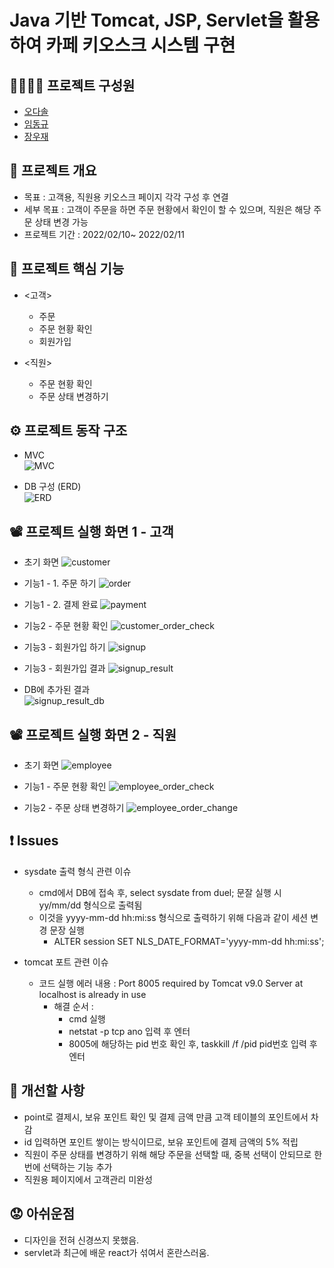 # Java 기반 Tomcat, JSP, Servlet을 활용하여 카페 키오스크 시스템 구현


## 👨‍👨‍👦‍👦 프로젝트 구성원
- [오다솔](https://github.com/ohdasol)
- [임동규](https://github.com/dongkyuu)
- [장우재](https://github.com/WoojaeJang)


## 📑 프로젝트 개요
- 목표 : 고객용, 직원용 키오스크 페이지 각각 구성 후 연결
- 세부 목표 : 고객이 주문을 하면 주문 현황에서 확인이 할 수 있으며, 직원은 해당 주문 상태 변경 가능
- 프로젝트 기간 : 2022/02/10~ 2022/02/11


## 🌟 프로젝트 핵심 기능
- <고객>
  - 주문
  - 주문 현황 확인
  - 회원가입

- <직원>
  - 주문 현황 확인
  - 주문 상태 변경하기


## ⚙️ 프로젝트 동작 구조
- MVC  
![MVC](./README_images/01_MVC.JPG)

- DB 구성 (ERD)  
![ERD](./README_images/02_ERD.JPG)


## 📽️ 프로젝트 실행 화면 1 - 고객
- 초기 화면
![customer](./README_images/03_customer.JPG)

- 기능1 - 1. 주문 하기
![order](./README_images/04_order.JPG)

- 기능1 - 2. 결제 완료
![payment](./README_images/05_payment.JPG)

- 기능2 - 주문 현황 확인
![customer_order_check](./README_images/06_customer_order_check.JPG)

- 기능3 - 회원가입 하기
![signup](./README_images/07_signup.JPG)

- 기능3 - 회원가입 결과
![signup_result](./README_images/08_signup_result.JPG)

- DB에 추가된 결과  
![signup_result_db](./README_images/09_signup_result_db.JPG)  

    
    
## 📽️ 프로젝트 실행 화면 2 - 직원
- 초기 화면
![employee](./README_images/10_employee.JPG)

- 기능1 - 주문 현황 확인
![employee_order_check](./README_images/11_employee_order_check.JPG)

- 기능2 - 주문 상태 변경하기
![employee_order_change](./README_images/12_employee_order_change.JPG)


## ❗ Issues
- sysdate 출력 형식 관련 이슈
    - cmd에서 DB에 접속 후, select sysdate from duel; 문잘 실행 시 yy/mm/dd 형식으로 출력됨
    - 이것을 yyyy-mm-dd hh:mi:ss 형식으로 출력하기 위해 다음과 같이 세션 변경 문장 실행
      - ALTER session SET NLS_DATE_FORMAT='yyyy-mm-dd hh:mi:ss';

- tomcat 포트 관련 이슈
    - 코드 실행 에러 내용 : Port 8005 required by Tomcat v9.0 Server at localhost is already in use
      - 해결 순서 :
        - cmd 실행
        - netstat -p tcp ano 입력 후 엔터
        - 8005에 해당하는 pid 번호 확인 후, taskkill /f /pid pid번호 입력 후 엔터

## 🔨 개선할 사항
- point로 결제시, 보유 포인트 확인 및 결제 금액 만큼 고객 테이블의 포인트에서 차감 
- id 입력하면 포인트 쌓이는 방식이므로, 보유 포인트에 결제 금액의 5% 적립
- 직원이 주문 상태를 변경하기 위해 해당 주문을 선택할 때, 중복 선택이 안되므로 한번에 선택하는 기능 추가
- 직원용 페이지에서 고객관리 미완성

## 😟 아쉬운점
- 디자인을 전혀 신경쓰지 못했음.
- servlet과 최근에 배운 react가 섞여서 혼란스러움.

 